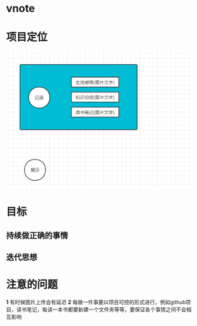 # vnote

# 项目定位
![](images/项目定位.png)

# 目标
## 持续做正确的事情
## 迭代思想



# 注意的问题
**1** 有时候图片上传会有延迟 
**2** 每做一件事要以项目可控的形式进行，例如github项目，读书笔记，每读一本书都要新建一个文件夹等等，要保证各个事情之间不会相互影响
 
